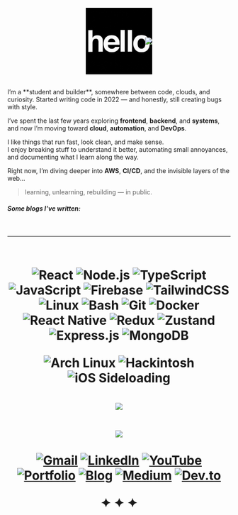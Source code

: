 <p align="center">
  <img src="https://github.com/samay15jan/samay15jan/blob/main/greet.gif?raw=true" width="150" style="vertical-align: middle; margin-right: -20px;" />
  <img src="https://capsule-render.vercel.app/api?type=blur&height=150&color=timeGradient&text=...I%27m%20Samay%20Kumar&fontAlign=40&descAlign=0&descAlignY=0&animation=fadeIn&fontAlignY=70&reversal=true&fontColor=FFFFFF&fontSize=70" style="vertical-align: middle;" />
</p>
<br/>
I’m a **student and builder**, somewhere between code, clouds, and curiosity.  
Started writing code in 2022 — and honestly, still creating bugs with style.  

I’ve spent the last few years exploring **frontend**, **backend**, and **systems**,  
and now I’m moving toward **cloud**, **automation**, and **DevOps**.  

I like things that run fast, look clean, and make sense.  
I enjoy breaking stuff to understand it better, automating small annoyances,  
and documenting what I learn along the way.  

Right now, I’m diving deeper into **AWS**, **CI/CD**, and the invisible layers of the web...  

> learning, unlearning, rebuilding — in public.

##### Some blogs I’ve written:
<!-- BLOG-POST-LIST:START -->
<!-- BLOG-POST-LIST:END -->

<br/>

---

<br/>

<h1 align="center">

![React](https://img.shields.io/badge/react-%2320232a.svg?style=for-the-badge&logo=react)
![Node.js](https://img.shields.io/badge/node.js-%2320232a.svg?style=for-the-badge&logo=node.js)
![TypeScript](https://img.shields.io/badge/typescript-%2320232a.svg?style=for-the-badge&logo=typescript)
![JavaScript](https://img.shields.io/badge/javascript-%2320232a.svg?style=for-the-badge&logo=javascript)
![Firebase](https://img.shields.io/badge/firebase-%2320232a.svg?style=for-the-badge&logo=firebase)
![TailwindCSS](https://img.shields.io/badge/tailwindcss-%2320232a.svg?style=for-the-badge&logo=tailwind-css)
![Linux](https://img.shields.io/badge/linux-%2320232a.svg?style=for-the-badge&logo=linux)
![Bash](https://img.shields.io/badge/bash-%2320232a.svg?style=for-the-badge&logo=gnubash)
![Git](https://img.shields.io/badge/git-%2320232a.svg?style=for-the-badge&logo=git)
![Docker](https://img.shields.io/badge/docker-%2320232a.svg?style=for-the-badge&logo=docker)
![React Native](https://img.shields.io/badge/react%20native-%2320232a.svg?style=for-the-badge&logo=react)
![Redux](https://img.shields.io/badge/redux-%2320232a.svg?style=for-the-badge&logo=redux)
![Zustand](https://img.shields.io/badge/zustand-%2320232a.svg?style=for-the-badge&logo=react)
![Express.js](https://img.shields.io/badge/express.js-%2320232a.svg?style=for-the-badge&logo=express)
![MongoDB](https://img.shields.io/badge/mongodb-%2320232a.svg?style=for-the-badge&logo=mongodb)

![Arch Linux](https://img.shields.io/badge/arch%20linux-%2320232a.svg?style=for-the-badge&logo=archlinux)
![Hackintosh](https://img.shields.io/badge/hackintosh-%2320232a.svg?style=for-the-badge&logo=apple)
![iOS Sideloading](https://img.shields.io/badge/iOS%20sideloading-%2320232a.svg?style=for-the-badge&logo=apple)

![](https://github-readme-streak-stats.herokuapp.com/?user=samay15jan&theme=omni&hide_border=true)<br>

![](https://github-readme-stats.vercel.app/api/top-langs/?username=samay15jan&theme=omni&hide_border=true&include_all_commits=true&count_private=true&layout=compact)

[![Gmail](https://img.shields.io/badge/Gmail-D14836?style=for-the-badge)](mailto:samay15jan@gmail.com)
[![LinkedIn](https://img.shields.io/badge/LinkedIn-0077B5?style=for-the-badge)](https://www.linkedin.com/in/samay15jan/)
[![YouTube](https://img.shields.io/badge/YouTube-FF0000?style=for-the-badge)](https://www.youtube.com/@samay15jan)
[![Portfolio](https://img.shields.io/badge/Portfolio-5D3FD3?style=for-the-badge)](https://samay15jan.xyz/)
[![Blog](https://img.shields.io/badge/Blog-0099CC?style=for-the-badge)](https://blog.samay15jan.xyz/)
[![Medium](https://img.shields.io/badge/Medium-000000?style=for-the-badge)](https://medium.com/@samay15jan)
[![Dev.to](https://img.shields.io/badge/Dev.to-333333?style=for-the-badge)](https://dev.to/samay15jan)

<p align="center">✦ ✦ ✦</p>
